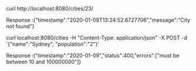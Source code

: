 curl http://localhost:8080/cities/23/
 
Response :{"timestamp":"2020-01-09T13:24:52.6727706","message":"City not found"}

curl localhost:8080/cities -H "Content-Type: application/json" -X POST -d '{"name":"Sydney", "population":"2"}'
 
Response :{"timestamp":"2020-01-09","status":400,"errors":["must be between 10 and 100000000"]}

